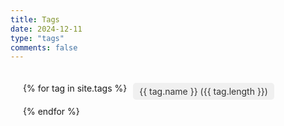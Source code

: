 ```yaml
---
title: Tags
date: 2024-12-11
type: "tags"
comments: false
---
```


<div class="tag-list">
  {% for tag in site.tags %}
    <a href="{{ tag.path }}" class="tag-link">
      {{ tag.name }} ({{ tag.length }})
    </a>
  {% endfor %}
</div>

<style>
.tag-list {
  display: flex;
  flex-wrap: wrap;
  gap: 10px;
  padding: 20px;
}
.tag-link {
  background-color: #f0f0f0;
  padding: 5px 10px;
  border-radius: 5px;
  color: #333;
  text-decoration: none;
  transition: all 0.3s;
}
.tag-link:hover {
  background-color: #0078d7;
  color: #fff;
}
</style>

